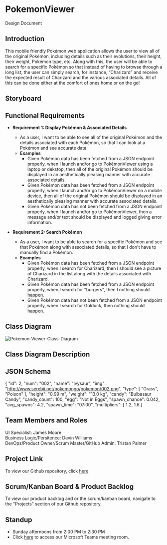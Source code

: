 # PokemonViewer
Design Document

## Introduction

This mobile friendly Pokémon web application allows the user to view all of the original Pokémon, including details such as their evolutions, their height, their weight, Pokémon type, etc. Along with this, the user will be able to search for a specific Pokémon so that instead of having to browse through a long list, the user can simply search, for instance, “Charizard” and receive the expected result of Charizard and the various associated details. All of this can be done either at the comfort of ones home or on the go!

## Storyboard

## Functional Requirements

- **Requirement 1: Display Pokémon & Associated Details**
  - As a user, I want to be able to see all of the original Pokémon and the details associated with each Pokémon, so that I can look at a Pokémon and see accurate data.
  - **Examples**
    - Given Pokémon data has been fetched from a JSON endpoint properly, when I launch and/or go to PokémonViewer using a laptop or dekstop, then all of the original Pokémon should be displayed in an aesthetically pleasing manner with accurate associated details.
    - Given Pokémon data has been fetched from a JSON endpoint properly, when I launch and/or go to PokémonViewer on a mobile device, then all of the original Pokémon should be displayed in an aesthetically pleasing manner with accurate associated details.
    - Given Pokémon data has not been fetched from a JSON endpoint properly, when I launch and/or go to PokémonViewer, then a message and/or text should be displayed and logged giving error information.

- **Requirement 2: Search Pokémon**
  - As a user, I want to be able to search for a specific Pokémon and see that Pokémon along with associated details, so that I don't have to manually find a Pokémon.
  - **Examples**
    - Given Pokémon data has been fetched from a JSON endpoint properly, when I search for Charizard, then I should see a picture of Charizard in the list along with the details associated with Charizard.
    - Given Pokémon data has been fetched from a JSON endpoint properly, when I search for "burgers", then I nothing should happen.
    - Given Pokémon data has not been fetched from a JSON endpoint properly, when I search for Golduck, then nothing should happen. 
    
  
## Class Diagram
![Pokemon-Viewer-Class-Diagram](https://user-images.githubusercontent.com/38698098/92495217-a60d6080-f1c4-11ea-9616-00bf2377f71a.png)
## Class Diagram Description

## JSON Schema

{
    "id": 2,
    "num": "002",
    "name": "Ivysaur",
    "img": "http://www.serebii.net/pokemongo/pokemon/002.png",
    "type": [
      "Grass",
      "Poison"
    ],
    "height": "0.99 m",
    "weight": "13.0 kg",
    "candy": "Bulbasaur Candy",
    "candy_count": 100,
    "egg": "Not in Eggs",
    "spawn_chance": 0.042,
    "avg_spawns": 4.2,
    "spawn_time": "07:00",
    "multipliers": [
      1.2,
      1.6
    ]

## Team Members and Roles

UI Specialist: James Moore  
Business Logic/Persitence: Devin Williams  
DevOps/Product Owner/Scrum Master/GitHub Admin: Tristan Palmer  

## Project Link

To view our Github repository, click [here](https://github.com/palmertt-uc/PokemonViewer)

## Scrum/Kanban Board & Product Backlog

To view our product backlog and or the scrum/kanban board, navigate to the "Projects" section of our Github repository.

## Standup

- Sunday afternoons from 2:00 PM to 2:30 PM
- Click [here](https://teams.microsoft.com/l/meetup-join/19%3ameeting_YjJlYjA2YWEtMTY5NS00MTlhLWE5ZjYtNzZmNGE2YTE4ODJj%40thread.v2/0?context=%7b%22Tid%22%3a%22f5222e6c-5fc6-48eb-8f03-73db18203b63%22%2c%22Oid%22%3a%22f3fcca4c-d338-4a57-b92c-8f9d0d544b27%22%7d) to access our Microsoft Teams meeting room.
